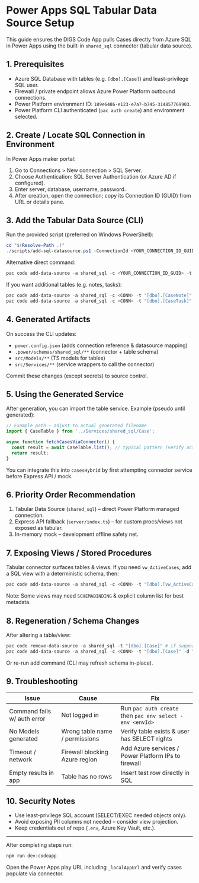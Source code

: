# Power Apps SQL Tabular Data Source Setup

This guide ensures the DIGS Code App pulls Cases directly from Azure SQL in Power Apps using the built-in `shared_sql` connector (tabular data source).

## 1. Prerequisites

* Azure SQL Database with tables (e.g. `[dbo].[Case]`) and least-privilege SQL user.
* Firewall / private endpoint allows Azure Power Platform outbound connections.
* Power Platform environment ID: `189e6486-e123-e7a7-b745-314857769903`.
* Power Platform CLI authenticated (`pac auth create`) and environment selected.

## 2. Create / Locate SQL Connection in Environment

In Power Apps maker portal:

1. Go to Connections > New connection > SQL Server.
2. Choose Authentication: SQL Server Authentication (or Azure AD if configured).
3. Enter server, database, username, password.
4. After creation, open the connection; copy its Connection ID (GUID) from URL or details pane.

## 3. Add the Tabular Data Source (CLI)

Run the provided script (preferred on Windows PowerShell):

```powershell
cd "$(Resolve-Path .)"
./scripts/add-sql-datasource.ps1 -ConnectionId <YOUR_CONNECTION_ID_GUID> -Server your-sql-server.database.windows.net -Database YourDbName -Table '[dbo].[Case]'
```

Alternative direct command:

```powershell
pac code add-data-source -a shared_sql -c <YOUR_CONNECTION_ID_GUID> -t "[dbo].[Case]" -d "your-sql-server.database.windows.net,YourDbName"
```

If you want additional tables (e.g. notes, tasks):

```powershell
pac code add-data-source -a shared_sql -c <CONN> -t "[dbo].[CaseNote]" -d "server,db"
pac code add-data-source -a shared_sql -c <CONN> -t "[dbo].[CaseTask]" -d "server,db"
```

## 4. Generated Artifacts

On success the CLI updates:

* `power.config.json` (adds connection reference & datasource mapping)
* `.power/schemas/shared_sql/**` (connector + table schema)
* `src/Models/**` (TS models for tables)
* `src/Services/**` (service wrappers to call the connector)

Commit these changes (except secrets) to source control.

## 5. Using the Generated Service

After generation, you can import the table service. Example (pseudo until generated):

```ts
// Example path – adjust to actual generated filename
import { CaseTable } from '../Services/shared_sql/Case';

async function fetchCasesViaConnector() {
  const result = await CaseTable.list(); // typical pattern (verify actual method names)
  return result;
}
```

You can integrate this into `casesHybrid` by first attempting connector service before Express API / mock.

## 6. Priority Order Recommendation

1. Tabular Data Source (`shared_sql`) – direct Power Platform managed connection.
2. Express API fallback (`server/index.ts`) – for custom procs/views not exposed as tabular.
3. In-memory mock – development offline safety net.

## 7. Exposing Views / Stored Procedures

Tabular connector surfaces tables & views. If you need `vw_ActiveCases`, add a SQL view with a deterministic schema, then:

```powershell
pac code add-data-source -a shared_sql -c <CONN> -t "[dbo].[vw_ActiveCases]" -d "server,db"
```

Note: Some views may need `SCHEMABINDING` & explicit column list for best metadata.

## 8. Regeneration / Schema Changes

After altering a table/view:

```powershell
pac code remove-data-source -a shared_sql -t "[dbo].[Case]" # if supported in your CLI version
pac code add-data-source -a shared_sql -c <CONN> -t "[dbo].[Case]" -d "server,db"
```

Or re-run add command (CLI may refresh schema in-place).

## 9. Troubleshooting

| Issue | Cause | Fix |
|-------|-------|-----|
| Command fails w/ auth error | Not logged in | Run `pac auth create` then `pac env select -env <envId>` |
| No Models generated | Wrong table name / permissions | Verify table exists & user has SELECT rights |
| Timeout / network | Firewall blocking Azure region | Add Azure services / Power Platform IPs to firewall |
| Empty results in app | Table has no rows | Insert test row directly in SQL |

## 10. Security Notes

* Use least-privilege SQL account (SELECT/EXEC needed objects only).
* Avoid exposing PII columns not needed – consider view projection.
* Keep credentials out of repo (`.env`, Azure Key Vault, etc.).

---

After completing steps run:

```powershell
npm run dev:codeapp
```

Open the Power Apps play URL including `_localAppUrl` and verify cases populate via connector.
